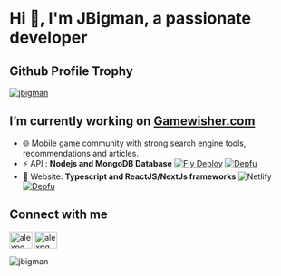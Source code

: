 # Hi 👋, I'm JBigman, a passionate developer

## Github Profile Trophy
<a href="https://github.com/ryo-ma/github-profile-trophy">
<img src="https://github-profile-trophy.vercel.app/?username=jbigman&margin-w=15&margin-h=15e&no-frame=true&title=AncientUser,Joined2020,LongTimeUser,Organizations,OGUser,Pulls,Followers,Commits,Repositories,Issues" alt="jbigman" />
</a>

## I’m currently working on [Gamewisher.com](https://gamewisher.com) 
- 🌐 Mobile game community with strong search engine tools, recommendations and articles.
- ⚡ API : **Nodejs and MongoDB Database** [![Fly Deploy](https://github.com/jbigman/games-server/actions/workflows/fly.yml/badge.svg)](https://github.com/jbigman/games-server/actions/workflows/fly.yml)  [![Depfu](https://badges.depfu.com/badges/53c0a10ff9e1cd5b4d9e2c88ff85f1f5/count.svg)](https://depfu.com/repos/github/jbigman/games-front?project_id=39103) 
- 🌱 Website: **Typescript and ReactJS/NextJs frameworks** ![Netlify](https://img.shields.io/netlify/cd0694a8-7c32-4457-b1ff-9f71b11de7bf) [![Depfu](https://badges.depfu.com/badges/620172509f6a48415865e2e8cf505a34/count.svg)](https://depfu.com/repos/github/jbigman/games-server?project_id=39104)

## Connect with me
<a href="https://www.youtube.com/c/tafjeuxmobile" target="blank"><img align="center" src="https://raw.githubusercontent.com/rahuldkjain/github-profile-readme-generator/master/src/images/icons/Social/youtube.svg" alt="alexpgm" height="30" width="40" /></a>
<a href="https://discord.gg/N7cFzsy" target="blank"><img align="center" src="https://camo.githubusercontent.com/5b475732a4ed305b1041d81185353428fb9860f5e5a5fe3249ee547e3b5aa69b/68747470733a2f2f63646e2e7261776769742e636f6d2f4e4e54696e2f646973636f72642d6c6f676f2f66343333333334342f7372632f6173736574732f616e696d61746564646973636f72642e737667" alt="alexpgm" height="30" width="40" /></a>

<img src="https://komarev.com/ghpvc/?username=jbigman&label=Profile%20views&color=f04747&style=flat" alt="jbigman" />
           

